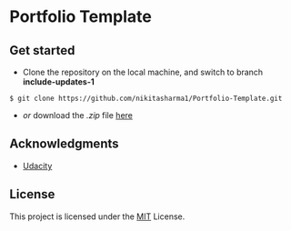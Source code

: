 # Portfolio Template

## Get started

- Clone the repository on the local machine, and switch to branch **include-updates-1**

```
$ git clone https://github.com/nikitasharma1/Portfolio-Template.git
```

- _or_ download the _.zip_ file [here](https://github.com/nikitasharma1/Portfolio-Template/archive/master.zip)

## Acknowledgments

- [Udacity](https://in.udacity.com/course/full-stack-web-developer-nanodegree--nd004/)

## License

This project is licensed under the [MIT](LICENSE.md)  License.
